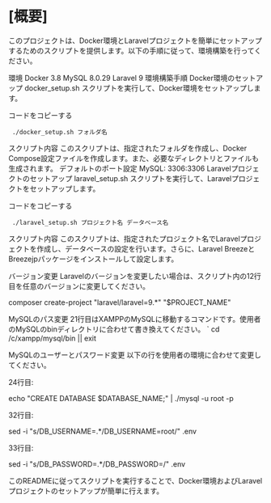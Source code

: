 # [概要]

このプロジェクトは、Docker環境とLaravelプロジェクトを簡単にセットアップするためのスクリプトを提供します。以下の手順に従って、環境構築を行ってください。

環境
Docker 3.8
MySQL 8.0.29
Laravel 9
環境構築手順
Docker環境のセットアップ
docker_setup.sh スクリプトを実行して、Docker環境をセットアップします。

コードをコピーする

```
 ./docker_setup.sh フォルダ名
```
スクリプト内容
このスクリプトは、指定されたフォルダを作成し、Docker Compose設定ファイルを作成します。また、必要なディレクトリとファイルも生成されます。
デフォルトのポート設定
MySQL: 3306:3306
Laravelプロジェクトのセットアップ
laravel_setup.sh スクリプトを実行して、Laravelプロジェクトをセットアップします。

コードをコピーする
```
 ./laravel_setup.sh プロジェクト名 データベース名
```
スクリプト内容
このスクリプトは、指定されたプロジェクト名でLaravelプロジェクトを作成し、データベースの設定を行います。さらに、Laravel BreezeとBreezejpパッケージをインストールして設定します。

バージョン変更
Laravelのバージョンを変更したい場合は、スクリプト内の12行目を任意のバージョンに変更してください。

 composer create-project "laravel/laravel=9.*" "$PROJECT_NAME"

MySQLのパス変更
21行目はXAMPPのMySQLに移動するコマンドです。使用者のMySQLのbinディレクトリに合わせて書き換えてください。
`
 cd /c/xampp/mysql/bin || exit

MySQLのユーザーとパスワード変更
以下の行を使用者の環境に合わせて変更してください。

24行目:

 echo "CREATE DATABASE $DATABASE_NAME;" | ./mysql -u root -p

32行目:

 sed -i "s/DB_USERNAME=.*/DB_USERNAME=root/" .env

33行目:

 sed -i "s/DB_PASSWORD=.*/DB_PASSWORD=/" .env

このREADMEに従ってスクリプトを実行することで、Docker環境およびLaravelプロジェクトのセットアップが簡単に行えます。
